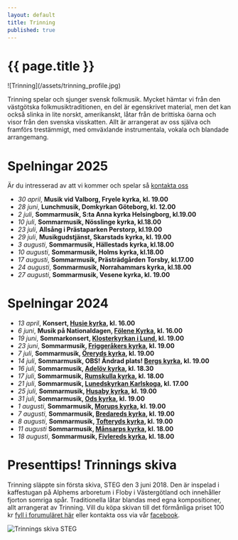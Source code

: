 ```yaml
---
layout: default
title: Trinning
published: true
---
```

<div>
  <h1 class="page-title">{{ page.title }}</h1>
</div>
![Trinning](/assets/trinning_profile.jpg)

Trinning spelar och sjunger svensk folkmusik. Mycket hämtar vi från den västgötska folkmusiktraditionen, en del är egenskrivet material, men det kan också slinka 
in lite norskt, amerikanskt, låtar från de brittiska öarna och visor från den svenska visskatten. Allt är arrangerat av oss själva och framförs trestämmigt, med omväxlande instrumentala, vokala och blandade arrangemang.

# Spelningar 2025
Är du intresserad av att vi kommer och spelar så [kontakta oss](/kontakt) 
* *30 april*, **Musik vid Valborg, Fryele kyrka, kl. 19.00**
* *28 juni*, **Lunchmusik, Domkyrkan Göteborg, kl. 12.00**
* *2 juli*, **Sommarmusik, S:ta Anna kyrka Helsingborg, kl.19.00**
* *10 juli*, **Sommarmusik, Nösslinge kyrka, kl.18.00**
* *23 juli*, **Allsång i Prästaparken Perstorp, kl.19.00**
* *29 juli*, **Musikgudstjänst, Skarstads kyrka, kl. 19.00**
* *3 augusti*, **Sommarmusik, Hällestads kyrka, kl.18.00**
* *10 augusti*, **Sommarmusik, Holms kyrka, kl.18.00**
* *17 augusti*, **Sommarmusik, Prästrädgården Torsby, kl.17.00**
* *24 augusti*, **Sommarmusik, Norrahammars kyrka, kl.18.00**
* *27 augusti*, **Sommarmusik, Vesene kyrka, kl. 19.00**

# Spelningar 2024

* *13 april*, **Konsert, [Husie kyrka](https://maps.app.goo.gl/43kcL2idQsvnsw789 "Karta till spelningen"), kl. 16.00**
* *6 juni*, **Musik på Nationaldagen, [Fölene Kyrka](https://maps.app.goo.gl/8hevZsf7eFrvA4339 "Karta till spelningen"), kl. 16.00**
* *19 juni*, **Sommarkonsert, [Klosterkyrkan i Lund](https://maps.app.goo.gl/ZJEAaEwzWxnN1nnY8 "Karta till spelningen"), kl. 19.00**
* *23 juni*, **Sommarmusik, [Friggeråkers kyrka](https://maps.app.goo.gl/C9gLWrsS5BnnJaxB8 "Karta till spelningen"), kl. 19.00**
* *7 juli*, **Sommarmusik, [Öreryds kyrka](https://maps.app.goo.gl/bBFchrgWfgNzn1dCA "Karta till spelningen"), kl. 19.00**
* *14 juli*, **Sommarmusik, OBS! Ändrad plats! [Bergs kyrka](https://maps.app.goo.gl/gF7Mz8b6D4rx9EzL9 "Karta till spelningen"), kl. 19.00**
* *16 juli*, **Sommarmusik, [Adelöv kyrka](https://maps.app.goo.gl/QzpjtT6Re8hh18xS6 "Karta till spelningen"), kl. 18.30**
* *17 juli*, **Sommarmusik, [Rumskulla kyrka](https://maps.app.goo.gl/42PE8kmj5Boacaiu7 "Karta till spelningen"), kl. 18.00**
* *21 juli*, **Sommarmusik, [Lunedskyrkan Karlskoga](https://maps.app.goo.gl/j2QVA16jE4AAEZHu5 "Karta till spelningen"), kl. 17.00**
* *25 juli*, **Sommarmusik, [Husaby kyrka](https://maps.app.goo.gl/wBHkXp68gEQGjhCD9 "Karta till spelningen"), kl. 19.00**
* *31 juli*, **Sommarmusik, [Ods kyrka](https://maps.app.goo.gl/oq22nVhm2nNs8dMS6 "Karta till spelningen"), kl. 19.00** 
* *1 augusti*, **Sommarmusik, [Morups kyrka](https://maps.app.goo.gl/bhHFAYECkA1VmqSV6 "Karta till spelningen"), kl. 19.00**
* *7 augusti*, **Sommarmusik, [Bredareds kyrka](https://maps.app.goo.gl/mwTKam1sH58w89B4A "Karta till spelningen"), kl. 19.00**
* *8 augusti*, **Sommarmusik, [Tofteryds kyrka](https://maps.app.goo.gl/KgwMMGLj5FzfG3ca9 "Karta till spelningen"), kl. 19.00**
* *11 augusti* **Sommarmusik, [Månsarps kyrka](https://maps.app.goo.gl/iNporbjvBpFE8zmW7 "Karta till spelningen"), kl. 18.00**
* *18 augusti*, **Sommarmusik, [Fivlereds kyrka](https://maps.app.goo.gl/h2FbqrTBt9wYzUpw5 "Karta till spelningen"), kl. 18.00**



# Presenttips! Trinnings skiva
Trinning släppte sin första skiva, STEG den 3 juni 2018. Den är inspelad i kaffestugan på Alphems arboretum i Floby i Västergötland och innehåller fjorton somriga spår. Traditionella låtar blandas med egna kompositioner, allt arrangerat av Trinning. Vill du köpa skivan till det förmånliga priset 100 kr [fyll i forumuläret här](/skivor) eller kontakta oss via vår [facebook](https://www.facebook.com/trinningfolk/). 

![Trinnings skiva STEG]({{site.baseurl}}//assets/CD-steg.jpg)

